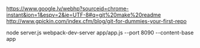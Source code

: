 https://www.google.lv/webhp?sourceid=chrome-instant&ion=1&espv=2&ie=UTF-8#q=git%20make%20readme
http://www.gpickin.com/index.cfm/blog/git-for-dummies-your-first-repo

node server.js
webpack-dev-server app/app.js --port 8090 --content-base app
